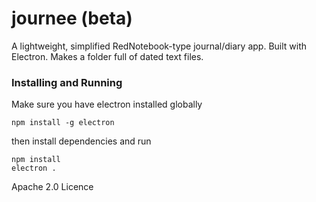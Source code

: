 # journee (beta)

A lightweight, simplified RedNotebook-type journal/diary app. Built with Electron. Makes a folder full of dated text files.

### Installing and Running

Make sure you have electron installed globally
```
npm install -g electron

```

then install dependencies and run

```
npm install
electron .
```
Apache 2.0 Licence
